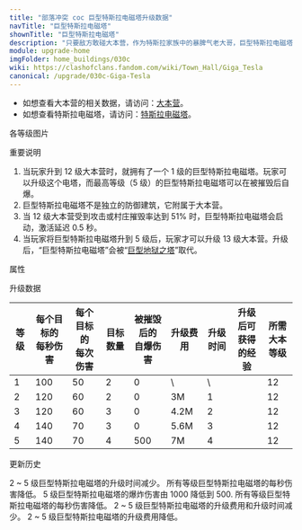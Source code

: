 ```yaml
---
title: "部落冲突 coc 巨型特斯拉电磁塔升级数据"
navTitle: "巨型特斯拉电磁塔"
shownTitle: "巨型特斯拉电磁塔"
description: "只要敌方敢碰大本营，作为特斯拉家族中的暴脾气老大哥，巨型特斯拉电磁塔定会让他们好看。它会发射出超强电流击退敌方，你或许还能闻到空气中弥漫着一股......椰子和金属的气味。"
module: upgrade-home
imgFolder: home_buildings/030c
wiki: https://clashofclans.fandom.com/wiki/Town_Hall/Giga_Tesla
canonical: /upgrade/030c-Giga-Tesla
---
```


- 如想查看大本营的相关数据，请访问：[大本营](/upgrade/0400-Town-Hall)。
- 如想查看特斯拉电磁塔，请访问：[特斯拉电磁塔](/upgrade/0307-Hidden-Tesla)。

<UnitInfo :folder="$frontmatter.imgFolder" imgSrc="Giga_Tesla5.png" :imgAlt="$frontmatter.navTitle" :description="$frontmatter.description" />

<SmallTitle>各等级图片</SmallTitle>

<Panel>
    <UnitImgGroup :folder="$frontmatter.imgFolder">
        <UnitImg imgTitle="1 级" imgSrc="Giga_Tesla1.png" />
        <UnitImg imgTitle="2 级" imgSrc="Giga_Tesla2.png" />
        <UnitImg imgTitle="3 级" imgSrc="Giga_Tesla3.png" />
        <UnitImg imgTitle="4 级" imgSrc="Giga_Tesla4.png" />
        <UnitImg imgTitle="5 级" imgSrc="Giga_Tesla5.png" />
    </UnitImgGroup>
</Panel>

<SmallTitle>重要说明</SmallTitle>

1. 当玩家升到 12 级大本营时，就拥有了一个 1 级的巨型特斯拉电磁塔。玩家可以升级这个电塔，而最高等级（5 级）的巨型特斯拉电磁塔可以在被摧毁后自爆。
2. 巨型特斯拉电磁塔不是独立的防御建筑，它附属于大本营。
3. 当 12 级大本营受到攻击或村庄摧毁率达到 51% 时，巨型特斯拉电磁塔会启动，激活延迟 0.5 秒。
4. 当玩家将巨型特斯拉电磁塔升到 5 级后，玩家才可以升级 13 级大本营。升级后，“巨型特斯拉电磁塔”会被“[巨型地狱之塔](/upgrade/030d-Giga-Inferno)”取代。

<SmallTitle>属性</SmallTitle>

<UnitProperties>
    <UnitProperty pKey="伤害类型" pValue="同时攻击多个目标" />
    <UnitProperty pKey="攻击的目标" pValue="地面和空中目标" />
    <UnitProperty pKey="射程" pValue="10 格" />
    <UnitProperty pKey="攻速" pValue="0.5 秒/次" />
    <UnitProperty pKey="触发后激活延迟" pValue="0.5 秒" />
    <UnitProperty pKey="5 星大本自爆半径" pValue="4 格 (地面和空中目标)" />
    <UnitProperty pKey="自爆延时" pValue="1.6 秒" />
</UnitProperties>

<SmallTitle>升级数据</SmallTitle>

<script setup>
const tableExtraInfo = [
    {
        "column": 5,
        "type": "cost",
        "gpClass": "building",
        "icon": "Gold"
    },
    {
        "column": 6,
        "type": "time",
        "gpClass": "building"
    },
    {
        "column": 7,
        "type": "exp",
        "icon": "Exp"
    },
];
</script>

<UnitTable :tableExtraInfo="tableExtraInfo">

| 等级 |每个目标的<br>每秒伤害|每个目标的<br>每次伤害|目标数量|被摧毁后的<br>自爆伤害| 升级费用 | 升级时间 |升级后可<br>获得的经验|所需<br>大本等级|
| ---- |         ---        |         ---        |   ---  |         ---        |   ---   |   ---    |         ---        |      ---      |
|   1  |         100        |         50         |    2   |           0        |      \  |    \     |                    |       12      |
|   2  |         120        |         60         |    2   |           0        |     3M  |    1     |                    |       12      |
|   3  |         120        |         60         |    3   |           0        |   4.2M  |    2     |                    |       12      |
|   4  |         140        |         70         |    3   |           0        |   5.6M  |    3     |                    |       12      |
|   5  |         140        |         70         |    4   |         500        |     7M  |    4     |                    |       12      |
</UnitTable>

<SmallTitle>更新历史</SmallTitle>

<Timeline>
    <TimelineItem date="2024/06/18">
        <TimelineRow>2 ~ 5 级巨型特斯拉电磁塔的升级时间减少。</TimelineRow>
    </TimelineItem>
    <TimelineItem date="2024/06/03">
        <TimelineRow>所有等级巨型特斯拉电磁塔的每秒伤害降低。</TimelineRow>
        <TimelineRow>5 级巨型特斯拉电磁塔的爆炸伤害由 1000 降低到 500.</TimelineRow>
    </TimelineItem>
    <TimelineItem date="2023/09/28">
        <TimelineRow>所有等级巨型特斯拉电磁塔的每秒伤害降低。</TimelineRow>
    </TimelineItem>
    <TimelineItem date="2022/10/10">
        <TimelineRow>2 ~ 5 级巨型特斯拉电磁塔的升级费用和升级时间减少。</TimelineRow>
    </TimelineItem>
    <TimelineItem date="2021/12/09">
        <TimelineRow>2 ~ 5 级巨型特斯拉电磁塔的升级费用降低。</TimelineRow>
    </TimelineItem>
    <TimelineItem :historyBottom="true" />
</Timeline>